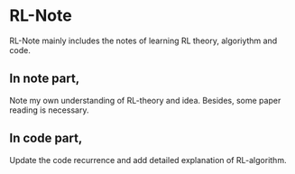 # RL-Note
RL-Note mainly includes the notes of learning RL theory, algoriythm and code.

## In note part,
Note my own understanding of RL-theory and idea. Besides, some paper reading is necessary.

## In code part,
Update the code recurrence and add detailed explanation of RL-algorithm.
